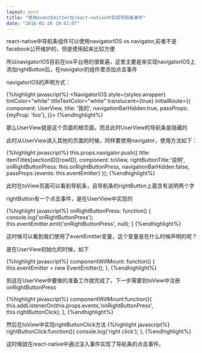 ```yaml
---
layout: post
title: "使用eventEmitter在react-native中实现导航条事件"
date: "2016-01-28 19:42:07"
---
```


react-native中导航条组件可以使用navigatorIOS vs navigator,前者不是facebook公开维护的，但是使用起来比较方便

所以navigatorIOS目前在ios平台用的很普遍，这里主要是来实现navigatorIOS上添加rightButton后，在navigator的组件里添加点击事件

navigatorIOS的声明方式：

{%highlight  javascript%}
<NavigatorIOS
  style={styles.wrapper}
  tintColor="white"
  titleTextColor="white"
  translucent={true}
  initialRoute=\{\{
    component: UserView,
    title: '我的',
    navigationBarHidden:true,
    passProps: {myProp: 'foo'},
\}\}>
{%endhighlight%}

那么UserView就是这个页面的根页面，而且此时UserView的导航条是隐藏的
<!-- more -->
此时从UserView进入其他的页面的时候，同样要使用navigator，使用方法如下：

{%highlight  javascript%}
this.props.navigator.push({
  title: itemTitles[sectionID][rowID],
  component: toView,
  rightButtonTitle:'说明',
  onRightButtonPress: this.onRightButtonPress,
  navigationBarHidden:false,
  passProps:{events: this.eventEmitter}
});
{%endhighlight%}

此时在toView页面可以看到导航条，且导航条的rightButton上面含有说明两个字

rightButton有一个点击事件，是在UserView中实现的

{%highlight  javascript%}
onRightButtonPress: function() {
  console.log('onRightButtonPress');
  this.eventEmitter.emit('onRightButtonPress', null);
}
{%endhighlight%}

这时候可以看到我们使用了eventEmitter变量，这个变量是在什么时候声明的呢？

是在UserView初始化的时候，如下

{%highlight  javascript%}
componentWillMount: function() {
  this.eventEmitter = new EventEmitter();
},
{%endhighlight%}

到这在UserView中要做的准备工作就完成了，下一步需要到toView中注册onRightButtonPress

{%highlight  javascript%}
componentWillMount:function(){
  this.addListenerOn(this.props.events,'onRightButtonPress', this.rightButtonClick);
},
{%endhighlight%}

然后在toView中实现rightButtonClick方法
{%highlight  javascript%}
rightButtonClick:function(){
  console.log('right click');
},
{%endhighlight%}

这时候就在react-native中通过注入事件实现了导航条的点击事件。
